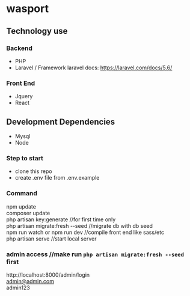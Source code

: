 # wasport

## Technology use

  ### Backend
  * PHP
  * Laravel / Framework  laravel docs: https://laravel.com/docs/5.6/

  ### Front End
  * Jquery
  * React

  ## Development Dependencies
  * Mysql
  * Node

### Step to start
* clone this repo 
* create .env file from .env.example

### Command
npm update  
composer update  
php artisan key:generate //for first time only  
php artisan migrate:fresh --seed //migrate db with db seed  
npm run watch or npm run dev //compile front end like sass/etc  
php artisan serve //start local server  

### admin access //make run `php artisan migrate:fresh --seed` first  
http://localhost:8000/admin/login  
admin@admin.com  
admin123  

